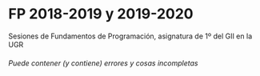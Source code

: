# FP 2018-2019 y 2019-2020
Sesiones de Fundamentos de Programación, asignatura de 1º del GII en la UGR


###### Puede contener (y contiene) errores y cosas incompletas

